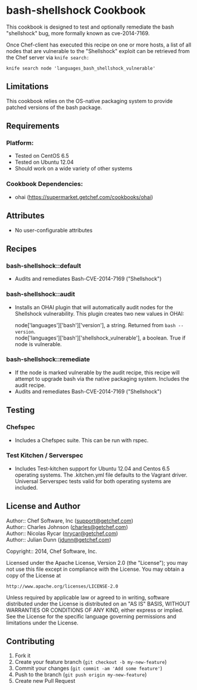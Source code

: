 bash-shellshock Cookbook
=================

This cookbook is designed to test and optionally remediate the bash "shellshock" bug, more formally known as cve-2014-7169.

Once Chef-client has executed this recipe on one or more hosts, a list of all nodes that are vulnerable to the "Shellshock" exploit can be retrieved from the Chef server via `knife search:`

`knife search node 'languages_bash_shellshock_vulnerable'`

Limitations
------------
This cookbook relies on the OS-native packaging system to provide patched versions of the bash package.

Requirements
------------

### Platform:

* Tested on CentOS 6.5
* Tested on Ubuntu 12.04
* Should work on a wide variety of other systems

### Cookbook Dependencies:

* ohai (https://supermarket.getchef.com/cookbooks/ohai)

Attributes
----------

* No user-configurable attributes

Recipes
-------

### bash-shellshock::default

* Audits and remediates Bash-CVE-2014-7169 ("Shellshock")

### bash-shellshock::audit

* Installs an OHAI plugin that will automatically audit nodes for the Shellshock vulnerability. This plugin creates two new values in OHAI:

  node['languages']['bash']['version'], a string. Returned from `bash --version`.  
  node['languages']['bash']['shellshock_vulnerable'], a boolean. True if node is vulnerable.

### bash-shellshock::remediate

* If the node is marked vulnerable by the audit recipe, this recipe will attempt to upgrade bash via the native packaging system. Includes the audit recipe.
* Audits and remediates Bash-CVE-2014-7169 ("Shellshock")

Testing
-------

### Chefspec
* Includes a Chefspec suite. This can be run with rspec.

### Test Kitchen / Serverspec
* Includes Test-kitchen support for Ubuntu 12.04 and Centos 6.5 operating systems. The .kitchen.yml file defaults to the Vagrant driver. Universal Serverspec tests valid for both operating systems are included.

License and Author
------------------

Author:: Chef Software, Inc (support@getchef.com)  
Author:: Charles Johnson (charles@getchef.com)  
Author:: Nicolas Rycar (nrycar@getchef.com)  
Author:: Julian Dunn (jdunn@getchef.com)


Copyright:: 2014, Chef Software, Inc.

Licensed under the Apache License, Version 2.0 (the "License");
you may not use this file except in compliance with the License.
You may obtain a copy of the License at

    http://www.apache.org/licenses/LICENSE-2.0

Unless required by applicable law or agreed to in writing, software
distributed under the License is distributed on an "AS IS" BASIS,
WITHOUT WARRANTIES OR CONDITIONS OF ANY KIND, either express or implied.
See the License for the specific language governing permissions and
limitations under the License.

Contributing
------------

1. Fork it
2. Create your feature branch (`git checkout -b my-new-feature`)
3. Commit your changes (`git commit -am 'Add some feature'`)
4. Push to the branch (`git push origin my-new-feature`)
5. Create new Pull Request
